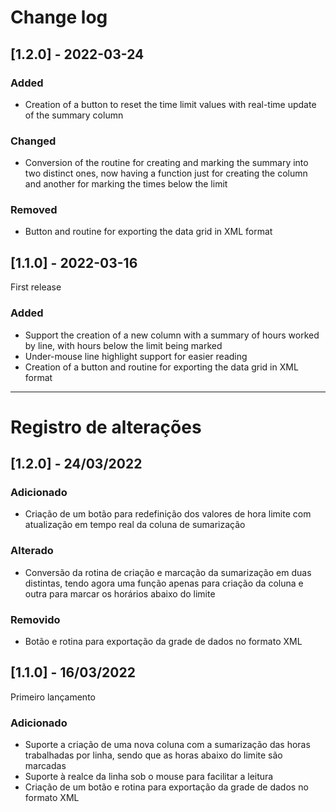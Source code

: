 # Change log

## [1.2.0] - 2022-03-24

### Added

- Creation of a button to reset the time limit values with real-time update of the summary column

### Changed

- Conversion of the routine for creating and marking the summary into two distinct ones, now having a function just for creating the column and another for marking the times below the limit

### Removed

- Button and routine for exporting the data grid in XML format

## [1.1.0] - 2022-03-16

First release

### Added

- Support the creation of a new column with a summary of hours worked by line, with hours below the limit being marked
- Under-mouse line highlight support for easier reading
- Creation of a button and routine for exporting the data grid in XML format

---

# Registro de alterações

## [1.2.0] - 24/03/2022

### Adicionado

- Criação de um botão para redefinição dos valores de hora limite com atualização em tempo real da coluna de sumarização

### Alterado

- Conversão da rotina de criação e marcação da sumarização em duas distintas, tendo agora uma função apenas para criação da coluna e outra para marcar os horários abaixo do limite

### Removido

- Botão e rotina para exportação da grade de dados no formato XML

## [1.1.0] - 16/03/2022

Primeiro lançamento

### Adicionado

- Suporte a criação de uma nova coluna com a sumarização das horas trabalhadas por linha, sendo que as horas abaixo do limite são marcadas
- Suporte à realce da linha sob o mouse para facilitar a leitura
- Criação de um botão e rotina para exportação da grade de dados no formato XML
